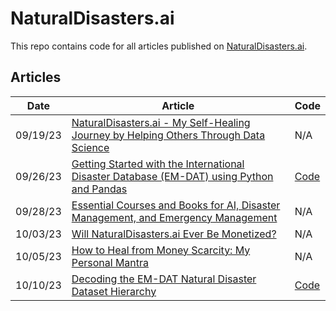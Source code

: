 # NaturalDisasters.ai

This repo contains code for all articles published on [NaturalDisasters.ai](https://naturaldisasters.ai/).

## Articles
| **Date** | **Article** | **Code** |
|---|---|---|
|09/19/23|[NaturalDisasters.ai - My Self-Healing Journey by Helping Others Through Data Science](https://naturaldisasters.ai/posts/welcome-to-natural-disasters-ai/)|N/A|
|09/26/23|[Getting Started with the International Disaster Database (EM-DAT) using Python and Pandas](https://naturaldisasters.ai/posts/getting-started-em-dat-international-disaster-database/)|[Code](https://github.com/jrosebr1/NaturalDisastersAI/tree/main/em-dat-getting-started)|
|09/28/23|[Essential Courses and Books for AI, Disaster Management, and Emergency Management](https://naturaldisasters.ai/posts/essential-courses-books-ai-disaster-emergency-management/)|N/A|
|10/03/23|[Will NaturalDisasters.ai Ever Be Monetized?](https://naturaldisasters.ai/posts/naturaldisasters-ai-monetization/)|N/A|
|10/05/23|[How to Heal from Money Scarcity: My Personal Mantra](https://naturaldisasters.ai/posts/heal-money-scarcity-mantra/)|N/A|
|10/10/23|[Decoding the EM-DAT Natural Disaster Dataset Hierarchy](https://naturaldisasters.ai/posts/em-dat-dataset-hierarchy-explained/)|[Code](https://github.com/jrosebr1/NaturalDisastersAI/tree/main/em-dat-hierarchy)|